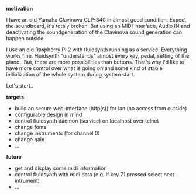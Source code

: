 **motivation**

I have an old Yamaha Clavinova CLP-840 in almost good condition. Expect the soundboard, it's totaly broken. But using an MIDI interface, Audio IN and deactivating the soundgeneration of the Clavinova sound generation can happen outside.

I use an old Raspberry PI 2 with fluidsynth running as a service. Everything works fine. Fluidsynth "understands" almost every key, pedal, setting of the piano.. But, there are more possibilities than buttons. That's why i'd like to have more control over what is going on and some kind of stable initialization of the whole system during system start.

Let's start..

**targets**
- build an secure web-interface (http(s)) for lan (no access from outside)
- configurable design in mind
- control fluidsynth daemon (service) on localhost over telnet
- change fonts
- change instruments (for channel 0)
- change gain
- ...

**future**
- get and display some midi information
- control fluidsynth with midi data (e.g. if key 71 pressed select next intrument)
- ...
